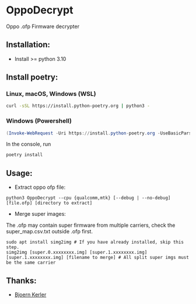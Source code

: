 # OppoDecrypt
Oppo .ofp Firmware decrypter

Installation:
-------------
- Install >= python 3.10 

Install poetry:
-------------
### Linux, macOS, Windows (WSL)
```bash
curl -sSL https://install.python-poetry.org | python3 -
```

### Windows (Powershell)
```powershell
(Invoke-WebRequest -Uri https://install.python-poetry.org -UseBasicParsing).Content | py -
```

In the console, run
```bash
poetry install
```

Usage:
-------- 
* Extract oppo ofp file:

```
python3 OppoDecrypt --cpu {qualcomm,mtk} [--debug | --no-debug] [file.ofp] [directory to extract]
```


* Merge super images:

The .ofp may contain super firmware from multiple carriers, check the super_map.csv.txt outside .ofp first.

```
sudo apt install simg2img # If you have already installed, skip this step.
simg2img [super.0.xxxxxxxx.img] [super.1.xxxxxxxx.img] [super.1.xxxxxxxx.img] [filename to merge] # All split super imgs must be the same carrier
```

Thanks:
-------- 
- [Bjoern Kerler](https://github.com/bkerler)